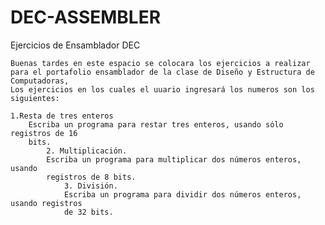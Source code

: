 # DEC-ASSEMBLER
Ejercicios de Ensamblador DEC


	Buenas tardes en este espacio se colocara los ejercicios a realizar para el portafolio ensamblador de la clase de Diseño y Estructura de Computadoras,
	Los ejercicios en los cuales el uuario ingresará los numeros son los siguientes:

	1.Resta de tres enteros
		Escriba un programa para restar tres enteros, usando sólo registros de 16
		bits.
			2. Multiplicación.
			Escriba un programa para multiplicar dos números enteros, usando
			registros de 8 bits.
				3. División.
				Escriba un programa para dividir dos números enteros, usando registros
				de 32 bits.
